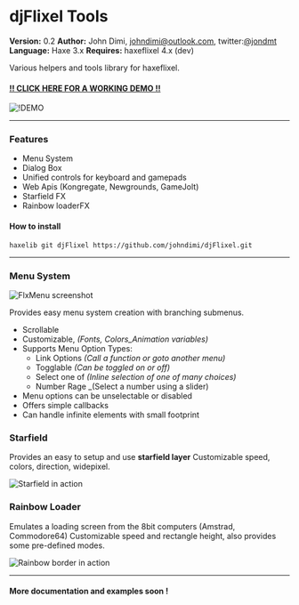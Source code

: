 djFlixel Tools
==============
**Version:** 0.2
**Author:** John Dimi, <johndimi@outlook.com>, twitter:[@jondmt](https://twitter.com/jondmt)  
**Language:** Haxe 3.x
**Requires:** haxeflixel 4.x (dev)

Various helpers and tools library for haxeflixel.

####  [!! CLICK HERE FOR A WORKING DEMO !!](http://goo.gl/FMQJWi)
![!DEMO](http://i.imgur.com/7kvDufP.png)

----------

### Features

 - Menu System
 - Dialog Box
 - Unified controls for keyboard and gamepads
 - Web Apis (Kongregate, Newgrounds, GameJolt)
 - Starfield FX
 - Rainbow loaderFX 
 
#### How to install

```haxelib git djFlixel https://github.com/johndimi/djFlixel.git```

--------

### Menu System

![FlxMenu screenshot](http://i.imgur.com/QpJExaG.png)

Provides easy menu system creation with branching submenus.
- Scrollable
- Customizable, _(Fonts, Colors_Animation variables)_
- Supports Menu Option Types:
	- Link Options _(Call a function or goto another menu)_
	- Togglable _(Can be toggled on or off)_
	- Select one of _(Inline selection of one of many choices)_
	- Number Rage _(Select a number using a slider)
- Menu options can be unselectable or disabled
- Offers simple callbacks 
- Can handle infinite elements with small footprint


### Starfield
Provides an easy to setup and use __starfield layer__
Customizable speed, colors, direction, widepixel.

![Starfield in action](http://i.imgur.com/YXD2mUk.gif)

### Rainbow Loader
Emulates a loading screen from the 8bit computers (Amstrad, Commodore64)
Customizable speed and rectangle height, also provides some pre-defined modes.

![Rainbow border in action](http://i.imgur.com/YTjwLWL.gif)

--------

#### More documentation and examples soon !